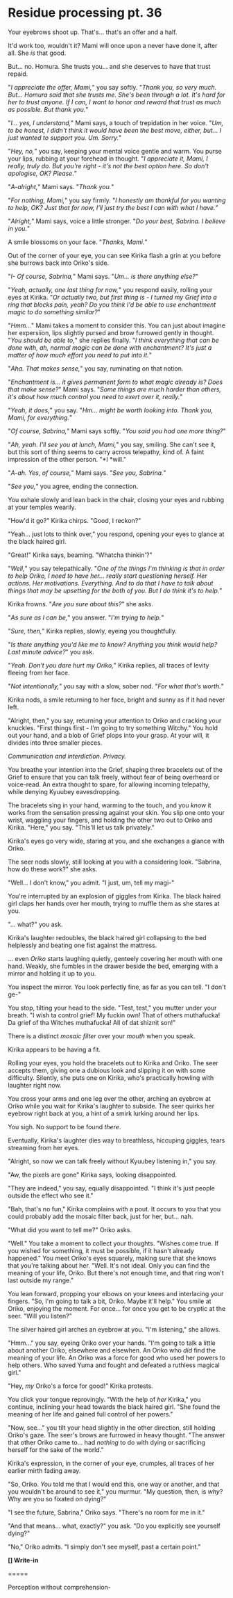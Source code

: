 # Residue processing pt. 36

Your eyebrows shoot up. That's... that's an offer and a half.

It'd work too, wouldn't it? Mami will once upon a never have done it, after all. She *is* that good.

But... no. Homura. She trusts you... and she deserves to have that trust repaid.

"*I appreciate the offer, Mami,*" you say softly. "*Thank you, so very much. But... Homura said that she trusts me. She's been through a lot. It's hard for her to trust anyone. If I can, I want to honor and reward that trust as much as possible. But thank you.*"

"*I... yes, I understand,*" Mami says, a touch of trepidation in her voice. "*Um, to be honest, I didn't think it would have been the best move, either, but... I just wanted to support you. Um. Sorry.*"

"*Hey, no,*" you say, keeping your mental voice gentle and warm. You purse your lips, rubbing at your forehead in thought. "*I appreciate it, Mami, I really, truly do. But you're right - it's not the best option here. So don't apologise, OK? Please.*"

"*A-alright,*" Mami says. "*Thank you.*"

"*For nothing, Mami,*" you say firmly. "*I honestly am thankful for you *wanting* to help, OK? Just that for now, I'll just try the best I can with what I have.*"

"*Alright,*" Mami says, voice a little stronger. "*Do your best, Sabrina. I believe in you.*"

A smile blossoms on your face. "*Thanks, Mami.*"

Out of the corner of your eye, you can see Kirika flash a grin at you before she burrows back into Oriko's side.

"*I- Of course, Sabrina,*" Mami says. "*Um... is there anything else?*"

"*Yeah, actually, one last thing for now,*" you respond easily, rolling your eyes at Kirika. "*Or actually two, but first thing is - I turned my Grief into a ring that blocks pain, yeah? Do you think I'd be able to use enchantment magic to do something similar?*"

"*Hmm...*" Mami takes a moment to consider this. You can just about imagine her expersiion, lips slightly pursed and brow furrowed gently in thought. "*You should be able to,*" she replies finally. "*I *think* everything that can be done with, ah, normal magic can be done with enchantment? It's just a matter of how much effort you need to put into it.*"

"*Aha. That makes sense,*" you say, ruminating on that notion.

"*Enchantment is... it gives permanent form to what magic already *is*? Does that make sense?*" Mami says. "*Some things are *much* harder than others, it's about how much *control* you need to exert over it, really.*"

"*Yeah, it does,*" you say. "*Hm... might be worth looking into. Thank you, Mami, for everything.*"

"*Of course, Sabrina,*" Mami says softly. "*You said you had one more thing?*"

"*Ah, yeah. I'll see you at lunch, Mami,*" you say, smiling. She can't see it, but this sort of thing seems to carry across telepathy, kind of. A faint impression of the other person. "\*I \*will."

"*A-ah. Yes, of course,*" Mami says. "*See you, Sabrina.*"

"*See you,*" you agree, ending the connection.

You exhale slowly and lean back in the chair, closing your eyes and rubbing at your temples wearily.

"How'd it go?" Kirika chirps. "Good, I reckon?"

"Yeah... just lots to think over," you respond, opening your eyes to glance at the black haired girl.

"Great!" Kirika says, beaming. "Whatcha thinkin'?"

"*Well,*" you say telepathically. "*One of the things I'm thinking is that in order to help Oriko, I need to have her... *really* start questioning herself. Her actions. Her motivations. Everything. And to do that I have to talk about things that may be upsetting for the both of you. But I *do* think it's to help.*"

Kirika frowns. "*Are you sure about this?*" she asks.

"*As sure as I can be,*" you answer. "*I'm trying to help.*"

"*Sure, then,*" Kirika replies, slowly, eyeing you thoughtfully.

"*Is there anything you'd like me to know? Anything you think would help? Last minute advice?*" you ask.

"*Yeah. Don't you *dare* hurt my Oriko,*" Kirika replies, all traces of levity fleeing from her face.

"*Not intentionally,*" you say with a slow, sober nod. "*For what that's worth.*"

Kirika nods, a smile returning to her face, bright and sunny as if it had never left.

"Alright, then," you say, returning your attention to Oriko and cracking your knuckles. "First things first - I'm going to try something Witchy." You hold out your hand, and a blob of Grief plops into your grasp. At your will, it divides into three smaller pieces.

*Communication and interdiction. Privacy.*

You breathe your intention into the Grief, shaping three bracelets out of the Grief to ensure that you can talk freely, without fear of being overheard or voice-read. An extra thought to spare, for allowing incoming telepathy, while denying Kyuubey eavesdropping.

The bracelets sing in your hand, warming to the touch, and you *know* it works from the sensation pressing against your skin. You slip one onto your wrist, waggling your fingers, and holding the other two out to Oriko and Kirika. "Here," you say. "This'll let us talk privately."

Kirika's eyes go very wide, staring at you, and she exchanges a glance with Oriko.

The seer nods slowly, still looking at you with a considering look. "Sabrina, how do these work?" she asks.

"Well... I don't know," you admit. "I just, um, tell my magi-"

You're interrupted by an explosion of giggles from Kirika. The black haired girl claps her hands over her mouth, trying to muffle them as she stares at you.

"... what?" you ask.

Kirika's laughter redoubles, the black haired girl collapsing to the bed helplessly and beating one fist against the mattress.

... even *Oriko* starts laughing quietly, genteely covering her mouth with one hand. Weakly, she fumbles in the drawer beside the bed, emerging with a mirror and holding it up to you.

You inspect the mirror. You look perfectly fine, as far as you can tell. "I don't ge-"

You stop, tilting your head to the side. "Test, test," you mutter under your breath. "I wish ta control grief! My fuckin own! That of others muthafucka! Da grief of tha Witches muthafucka! All of dat shiznit son!"

There is a distinct *mosaic filter* over your *mouth* when you speak.

Kirika appears to be having a fit.

Rolling your eyes, you hold the bracelets out to Kirika and Oriko. The seer accepts them, giving one a dubious look and slipping it on with some difficulty. Silently, she puts one on Kirika, who's practically howling with laughter right now.

You cross your arms and one leg over the other, arching an eyebrow at Oriko while you wait for Kirika's laughter to subside. The seer quirks her eyebrow right back at you, a hint of a smirk lurking around her lips.

You sigh. No support to be found *there*.

Eventually, Kirika's laughter dies way to breathless, hiccuping giggles, tears streaming from her eyes.

"Alright, so now we can talk freely without Kyuubey listening in," you say.

"Aw, the pixels are gone" Kirika says, looking disappointed.

"They are indeed," you say, equally disappointed. "I think it's just people outside the effect who see it."

"Bah, that's no fun," Kirika complains with a pout. It occurs to you that you could probably add the mosaic filter back, just for her, but... nah.

"What did you want to tell me?" Oriko asks.

"Well." You take a moment to collect your thoughts. "Wishes come true. If you wished for something, it must be possible, if it hasn't already happened." You meet Oriko's eyes squarely, making sure that she knows that you're talking about her. "Well. It's not ideal. Only you can find the meaning of your life, Oriko. But there's not enough time, and that ring won't last outside my range."

You lean forward, propping your elbows on your knees and interlacing your fingers. "So, I'm going to talk a bit, Oriko. Maybe it'll help." You smile at Oriko, enjoying the moment. For once... for once you get to be cryptic at the seer. "Will you listen?"

The silver haired girl arches an eyebrow at you. "I'm listening," she allows.

"Hmm..." you say, eyeing Oriko over your hands. "I'm going to talk a little about another Oriko, elsewhere and elsewhen. An Oriko who *did* find the meaning of your life. An Oriko was a force for good who used her powers to help others. Who saved Yuma and fought and defeated a ruthless magical girl."

"Hey, *my* Oriko's a force for good!" Kirika protests.

You click your tongue reprovingly. "With the help of *her* Kirika," you continue, inclining your head towards the black haired girl. "She found the meaning of her life and gained full control of her powers."

"Now, see..." you tilt your head slightly in the other direction, still holding Oriko's gaze. The seer's brows are furrowed in heavy thought. "The answer that other Oriko came to... had *nothing* to do with dying or sacrificing herself for the sake of the world."

Kirika's expression, in the corner of your eye, crumples, all traces of her earlier mirth fading away.

"So, Oriko. *You* told me that I would end this, one way or another, and that you wouldn't be around to see it," you murmur. "My question, then, is *why*? Why are you so fixated on dying?"

"I see the future, Sabrina," Oriko says. "There's no room for me in it."

"And that means... what, exactly?" you ask. "Do you explicitly see yourself dying?"

"No," Oriko admits. "I simply don't see myself, past a certain point."

**\[] Write-in**

\=====​

Perception without comprehension-
